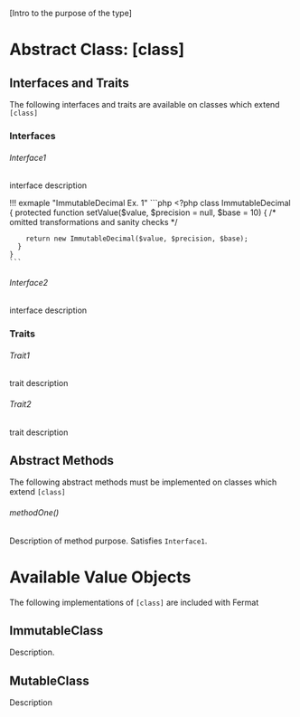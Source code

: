 [Intro to the purpose of the type]

# Abstract Class: [class]

## Interfaces and Traits

The following interfaces and traits are available on classes which extend `[class]`

### Interfaces

###### Interface1

interface description

!!! exmaple "ImmutableDecimal Ex. 1"
    ```php
    <?php
    class ImmutableDecimal {
      protected function setValue($value, $precision = null, $base = 10)
      {
        /* omitted transformations and sanity checks */
        
        return new ImmutableDecimal($value, $precision, $base);
      }
    }
    ```

###### Interface2

interface description

### Traits

###### Trait1

trait description

###### Trait2

trait description

## Abstract Methods

The following abstract methods must be implemented on classes which extend `[class]`

###### methodOne()

Description of method purpose. Satisfies `Interface1`.

# Available Value Objects

The following implementations of `[class]` are included with Fermat

## ImmutableClass

Description.

## MutableClass

Description